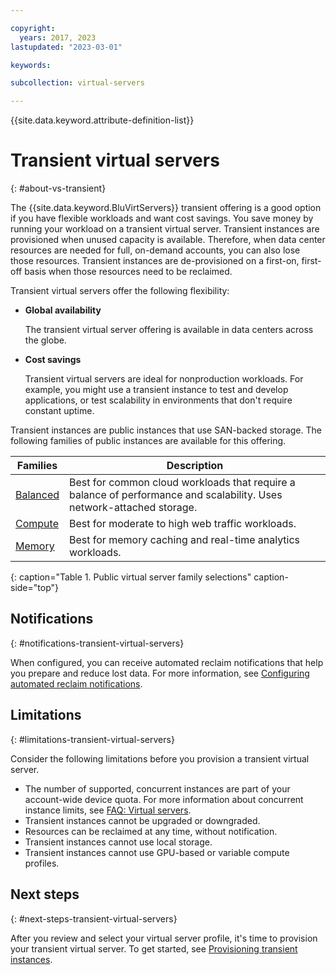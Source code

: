 ```yaml
---

copyright:
  years: 2017, 2023
lastupdated: "2023-03-01"

keywords:

subcollection: virtual-servers

---
```


{{site.data.keyword.attribute-definition-list}}

# Transient virtual servers
{: #about-vs-transient}

The {{site.data.keyword.BluVirtServers}} transient offering is a good option if you have flexible workloads and want cost savings. You save money by running your workload on a transient virtual server. Transient instances are provisioned when unused capacity is available. Therefore, when data center resources are needed for full, on-demand accounts, you can also lose those resources. Transient instances are de-provisioned on a first-on, first-off basis when those resources need to be reclaimed.   

Transient virtual servers offer the following flexibility:

* **Global availability**

   The transient virtual server offering is available in data centers across the globe.

* **Cost savings**

   Transient virtual servers are ideal for nonproduction workloads. For example, you might use a transient instance to test and develop applications, or test scalability in environments that don't require constant uptime.

Transient instances are public instances that use SAN-backed storage. The following families of public instances are available for this offering.

| Families  | Description                                                                                              |
| ----------------------- | -------------------------------------------------------------------------------------------------------- | 
| [Balanced](/docs/virtual-servers?topic=virtual-servers-about-virtual-server-profiles#balanced) | Best for common cloud workloads that require a balance of performance and scalability. Uses network-attached storage.|
| [Compute](/docs/virtual-servers?topic=virtual-servers-about-virtual-server-profiles#compute) | Best for moderate to high web traffic workloads.|
| [Memory](/docs/virtual-servers?topic=virtual-servers-about-virtual-server-profiles#memory)  | Best for memory caching and real-time analytics workloads. |
{: caption="Table 1. Public virtual server family selections" caption-side="top"}

## Notifications
{: #notifications-transient-virtual-servers}

When configured, you can receive automated reclaim notifications that help you prepare and reduce lost data. For more information, see [Configuring automated reclaim notifications](/docs/virtual-servers?topic=virtual-servers-configuring-notifications-for-reclaims-of-transient-virtual-servers#configuring-notifications-for-reclaims-of-transient-virtual-servers).  

## Limitations
{: #limitations-transient-virtual-servers}

Consider the following limitations before you provision a transient virtual server.

* The number of supported, concurrent instances are part of your account-wide device quota. For more information about concurrent instance limits, see [FAQ: Virtual servers](/docs/virtual-servers?topic=virtual-servers-faqs-virtual-servers#faqs-virtual-servers).
* Transient instances cannot be upgraded or downgraded.
* Resources can be reclaimed at any time, without notification.
* Transient instances cannot use local storage.
* Transient instances cannot use GPU-based or variable compute profiles.

## Next steps
{: #next-steps-transient-virtual-servers}

After you review and select your virtual server profile, it's time to provision your transient virtual server. To get started, see [Provisioning transient instances](/docs/virtual-servers?topic=virtual-servers-ordering-vs-transient#ordering-vs-transient).
